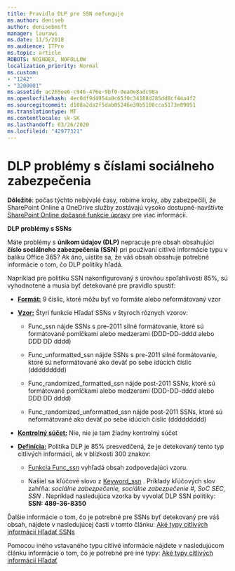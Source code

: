 ```yaml
---
title: Pravidlo DLP pre SSN nefunguje
ms.author: deniseb
author: denisebmsft
manager: laurawi
ms.date: 11/5/2018
ms.audience: ITPro
ms.topic: article
ROBOTS: NOINDEX, NOFOLLOW
localization_priority: Normal
ms.custom:
- "1242"
- "3200001"
ms.assetid: ac265ee6-c946-476e-9bf0-0ea0e8adc98a
ms.openlocfilehash: 4ec0df9d4954a8c65f0c34188d285dd8cf44a4f2
ms.sourcegitcommit: d108a2da2f5dab05246e30b5108cca5173e09051
ms.translationtype: MT
ms.contentlocale: sk-SK
ms.lasthandoff: 03/26/2020
ms.locfileid: "42977321"
---
```

# <a name="dlp-issues-with-social-security-numbers"></a>DLP problémy s číslami sociálneho zabezpečenia

**Dôležité**: počas týchto nebývalé časy, robíme kroky, aby zabezpečili, že SharePoint Online a OneDrive služby zostávajú vysoko dostupné-navštívte [SharePoint Online dočasné funkcie úpravy](https://aka.ms/ODSPAdjustments) pre viac informácií.

**DLP problémy s SSNs**

Máte problémy s **únikom údajov (DLP)** nepracuje pre obsah obsahujúci **číslo sociálneho zabezpečenia (SSN)** pri používaní citlivé informácie typu v balíku Office 365? Ak áno, uistite sa, že váš obsah obsahuje potrebné informácie o tom, čo DLP politiky hľadá. 
  
Napríklad pre politiku SSN nakonfigurovaný s úrovňou spoľahlivosti 85%, sú vyhodnotené a musia byť detekované pre pravidlo spustiť:
  
- **[Formát:](https://docs.microsoft.com/office365/securitycompliance/what-the-sensitive-information-types-look-for#format-80)** 9 číslic, ktoré môžu byť vo formáte alebo neformátovaný vzor

- **[Vzor:](https://msconnect.microsoft.com/https:/docs.microsoft.com/office365/securitycompliance/what-the-sensitive-information-types-look-for#pattern-80)** Štyri funkcie Hľadať SSNs v štyroch rôznych vzorov:

  - Func_ssn nájde SSNs s pre-2011 silné formátovanie, ktoré sú formátované pomlčkami alebo medzerami (DDD-DD-dddd alebo DDD DD dddd)

  - Func_unformatted_ssn nájde SSNs s pre-2011 silné formátovanie, ktoré sú neformátované ako deväť po sebe idúcich číslic (ddddddddd)

  - Func_randomized_formatted_ssn nájde post-2011 SSNs, ktoré sú formátované pomlčkami alebo medzerami (DDD-DD-dddd alebo DDD DD dddd)

  - Func_randomized_unformatted_ssn nájde post-2011 SSNs, ktoré sú neformátované ako deväť po sebe idúcich číslic (ddddddddd)

- **[Kontrolný súčet:](https://docs.microsoft.com/office365/securitycompliance/what-the-sensitive-information-types-look-for#checksum-79)** Nie, nie je tam žiadny kontrolný súčet

- **[Definícia:](https://docs.microsoft.com/office365/securitycompliance/what-the-sensitive-information-types-look-for#definition-80)** Politika DLP je 85% presvedčená, že je detekovaný tento typ citlivých informácií, ak v blízkosti 300 znakov:

  - [Funkcia Func_ssn](https://docs.microsoft.com/office365/securitycompliance/what-the-sensitive-information-types-look-for#pattern-80) vyhľadá obsah zodpovedajúci vzoru.

  - Našiel sa kľúčové slovo z [Keyword_ssn](https://docs.microsoft.com/office365/securitycompliance/what-the-sensitive-information-types-look-for#keyword_ssn) . Príklady kľúčových slov zahŕňa: *sociálne zabezpečenie, sociálne zabezpečenie #, SoC SEC, SSN* . Napríklad nasledujúca vzorka by vyvolať DLP SSN politiky: **SSN: 489-36-8350**
  
Ďalšie informácie o tom, čo je potrebné pre SSNs byť detekovaný pre váš obsah, nájdete v nasledujúcej časti v tomto článku: [Aké typy citlivých informácií Hľadať SSNs](https://docs.microsoft.com/office365/securitycompliance/what-the-sensitive-information-types-look-for#us-social-security-number-ssn)
  
Pomocou iného vstavaného typu citlivé informácie nájdete v nasledujúcom článku informácie o tom, čo je potrebné pre iné typy: [Aké typy citlivých informácií Hľadať](https://docs.microsoft.com/office365/securitycompliance/what-the-sensitive-information-types-look-for)
  